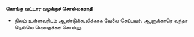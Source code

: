 **கொங்கு வட்டார வழக்குச் சொல்லகராதி**
- நிலம் உள்ளவரிடம் ஆண்டுக்கூலிக்காக வேலை செய்பவர். ஆளுக்காரெ வந்தா நெல்லெ வெதைக்கச் சொல்லு.

